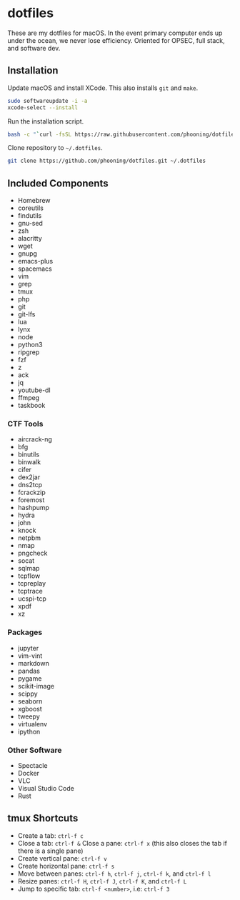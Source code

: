 # dotfiles

These are my dotfiles for macOS. In the event primary computer ends up under the ocean, we never lose efficiency. Oriented for OPSEC, full stack, and software dev.

## Installation

Update macOS and install XCode. This also installs `git` and `make`.

```bash
sudo softwareupdate -i -a
xcode-select --install
```

Run the installation script.

```bash
bash -c "`curl -fsSL https://raw.githubusercontent.com/phooning/dotfiles/master/remote-install.sh`"
```

Clone repository to `~/.dotfiles`. 

```bash
git clone https://github.com/phooning/dotfiles.git ~/.dotfiles
```

## Included Components

- Homebrew
- coreutils
- findutils
- gnu-sed
- zsh
- alacritty
- wget
- gnupg
- emacs-plus
- spacemacs
- vim
- grep
- tmux
- php
- git
- git-lfs
- lua
- lynx
- node
- python3
- ripgrep
- fzf
- z
- ack
- jq
- youtube-dl
- ffmpeg
- taskbook

### CTF Tools

- aircrack-ng
- bfg
- binutils
- binwalk
- cifer
- dex2jar
- dns2tcp
- fcrackzip
- foremost
- hashpump
- hydra
- john
- knock
- netpbm
- nmap
- pngcheck
- socat
- sqlmap
- tcpflow
- tcpreplay
- tcptrace
- ucspi-tcp
- xpdf
- xz

### Packages

- jupyter
- vim-vint
- markdown
- pandas
- pygame
- scikit-image
- scippy
- seaborn
- xgboost
- tweepy
- virtualenv
- ipython
  
### Other Software

- Spectacle
- Docker
- VLC
- Visual Studio Code
- Rust

## tmux Shortcuts

- Create a tab: `ctrl-f c`
- Close a tab: `ctrl-f &`
Close a pane: `ctrl-f x` (this also closes the tab if there is a single pane)
- Create vertical pane: `ctrl-f v`
- Create horizontal pane: `ctrl-f s`
- Move between panes: `ctrl-f h`, `ctrl-f j`, `ctrl-f k`, and `ctrl-f l`
- Resize panes: `ctrl-f H`, `ctrl-f J`, `ctrl-f K`, and `ctrl-f L`
- Jump to specific tab: `ctrl-f <number>`, i.e: `ctrl-f 3`
